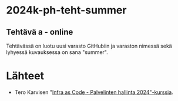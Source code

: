 # 2024k-ph-teht-summer

## Tehtävä a - online
Tehtävässä on luotu uusi varasto GitHubiin ja varaston nimessä sekä lyhyessä kuvauksessa on sana "summer".

# Lähteet
* Tero Karvisen "[Infra as Code - Palvelinten hallinta 2024"-kurssia](https://terokarvinen.com/2024/configuration-management-2024-spring/).